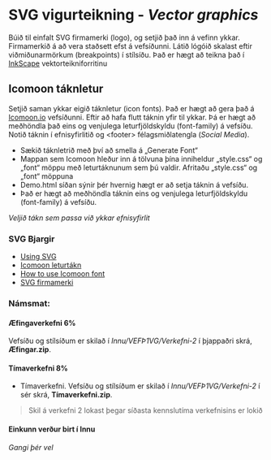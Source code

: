 # SVG vigurteikning - _Vector graphics_

Búið til einfalt SVG firmamerki (logo),  og setjið það inn á vefinn ykkar. Firmamerkið á að  vera staðsett efst á vefsíðunni. Látið lógóið skalast eftir viðmiðunarmörkum (breakpoints) í stílsíðu. Það er hægt að teikna það í [InkScape](https://inkscape.org/release/inkscape-1.2.2/) vektorteikniforritinu

## Icomoon táknletur

Setjið saman ykkar eigið táknletur (icon fonts). Það er hægt að gera það á [Icomoon.io](https://icomoon.io/) vefsíðunni.  Eftir að hafa flutt táknin yfir til ykkar. Þá er hægt að meðhöndla það eins og venjulega leturfjöldskyldu (font-family) á vefsíðu. Notið táknin í efnisyfirlitið og &lt;footer> félagsmiðlatengla (_Social Media_).  

* Sækið táknletrið með því að smella á „Generate Font“
* Mappan sem Icomoon hleður inn á tölvuna þína inniheldur „style.css“ og „font“ möppu með leturtáknunum sem þú valdir. Afritaðu „style.css“ og „font“ möppuna
* Demo.html síðan sýnir þér hvernig hægt er að setja táknin á vefsíðu.
* Það er hægt að meðhöndla táknin eins og venjulega leturfjöldskyldu (font-family) á vefsíðu. 

_Veljið tákn sem passa við ykkar efnisyfirlit_

<!--* [Sýnidæmi](). ath --> 

### SVG Bjargir

* [Using SVG](https://css-tricks.com/using-svg/)
* [Icomoon leturtákn ](https://icomoon.io/)
* [How to use Icomoon font](http://chipcullen.com/how-to-use-icomoon-and-icon-fonts-part-1-basic-usage/)
* [SVG firmamerki](https://svgporn.com/) 

### Námsmat:  

#### Æfingaverkefni 6%

Vefsíðu og stílsíðum er skilað í _Innu/VEFÞ1VG/Verkefni-2_ í þjappaðri skrá, **Æfingar.zip**. 

#### Tímaverkefni 8%

- Tímaverkefni. Vefsíðu og stílsíðum er skilað í _Innu/VEFÞ1VG/Verkefni-2_ í sér skrá, **Tímaverkefni.zip**. 

> Skil á verkefni 2 lokast þegar síðasta kennslutíma verkefnisins er lokið

#### Einkunn verður birt í Innu

_Gangi þér vel_

